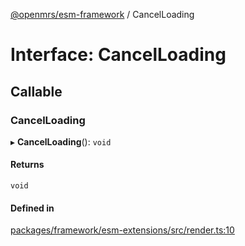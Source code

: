 [@openmrs/esm-framework](../API.md) / CancelLoading

# Interface: CancelLoading

## Callable

### CancelLoading

▸ **CancelLoading**(): `void`

#### Returns

`void`

#### Defined in

[packages/framework/esm-extensions/src/render.ts:10](https://github.com/openmrs/openmrs-esm-core/blob/master/packages/framework/esm-extensions/src/render.ts#L10)
